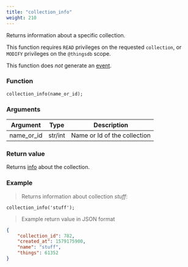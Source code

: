 ```yaml
---
title: "collection_info"
weight: 210
---
```


Returns information about a specific collection.

This function requires `READ` privileges on the requested `collection`, or `MODIFY`
privileges on the `@thingsdb` scope.

This function does *not* generate an [event](../../overview/events).

### Function

`collection_info(name_or_id);`

### Arguments

Argument | Type | Description
--------- | ----------- | -----------
name_or_id | str/int | Name or Id of the collection

### Return value

Returns [info](../../data-types/info) about the collection.

### Example

> Returns information about collection *stuff*:

```thingsdb,should_pass,@t
collection_info('stuff');
```

> Example return value in JSON format

```json
{
    "collection_id": 782,
    "created_at": 1579175900,
    "name": "stuff",
    "things": 61352
}
```

